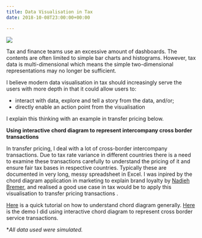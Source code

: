 ```yaml
---
title: Data Visualisation in Tax
date: 2018-10-08T23:00:00+00:00

---
```

![](https://www.researchgate.net/profile/Youbing_Zhao/publication/303790919/figure/fig4/AS:371091546624000@1465486527082/Chord-diagram-of-risk-elements-and-risk-factors-in-CARRE.png)

Tax and finance teams use an excessive amount of dashboards. The contents are often limited to simple bar charts and histograms. However, tax data is multi-dimensional which means the simple two-dimensional representations may no longer be sufficient.

I believe modern data visualisation in tax should increasingly serve the users with more depth in that it could allow users to:

* interact with data, explore and tell a story from the data, and/or;
* directly enable an action point from the visualisation

I explain this thinking with an example in transfer pricing below.

**Using interactive chord diagram to represent intercompany cross border transactions**

In transfer pricing, I deal with a lot of cross-border intercompany transactions. Due to tax rate variance in different countries there is a need to examine these transactions carefully to understand the pricing of it and ensure fair tax bases in respective countries. Typically these are documented in very long, messy spreadsheet in Excel. I was inpired by the chord diagram application in marketing to explain brand loyalty by [Nadieh Bremer](https://twitter.com/NadiehBremer), and realised a good use case in tax would be to apply this visualisation to transfer pricing transactions .

[Here](http://htmlpreview.github.io/?https://github.com/bobbleoxs/dataviz_internl_trans/blob/master/StorytellingCD/index.html) is a quick tutorial on how to understand chord diagram generally. [Here](http://htmlpreview.github.io/?https://github.com/bobbleoxs/dataviz_internl_trans/blob/master/IntlTransViz/ddb.html) is the demo I did using interactive chord diagram to represent cross border service transactions.

\*_All data used were simulated._